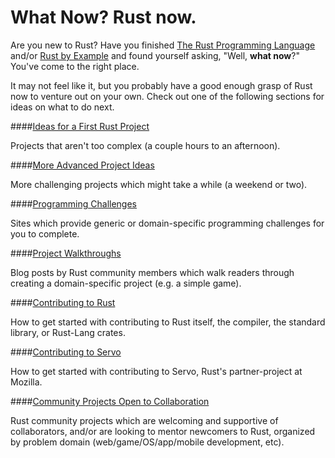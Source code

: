 # What Now? Rust now.

Are you new to Rust? Have you finished [The Rust Programming Language][trpl] and/or [Rust by Example][rbe] and found yourself asking, "Well, **what now**?" You've come to the right place.

It may not feel like it, but you probably have a good enough grasp of Rust now to venture out on your own. Check out one of the following sections for ideas on what to do next.

####[Ideas for a First Rust Project](ideas/first.md)

Projects that aren't too complex (a couple hours to an afternoon).

####[More Advanced Project Ideas](ideas/advanced.md)

More challenging projects which might take a while (a weekend or two).

####[Programming Challenges](challenges.md)

Sites which provide generic or domain-specific programming challenges for you to complete.

####[Project Walkthroughs](walkthroughs.md)

Blog posts by Rust community members which walk readers through creating a domain-specific project (e.g. a simple game).

####[Contributing to Rust](contrib/rust.md)

How to get started with contributing to Rust itself, the compiler, the standard library, or Rust-Lang crates.

####[Contributing to Servo](contrib/servo.md)

How to get started with contributing to Servo, Rust's partner-project at Mozilla.

####[Community Projects Open to Collaboration](contrib/community.md)

Rust community projects which are welcoming and supportive of collaborators, and/or are looking to mentor newcomers to Rust, organized by problem domain (web/game/OS/app/mobile development, etc).

[trpl]: https://doc.rust-lang.org/nightly/book/
[rbe]: http://rustbyexample.com/

